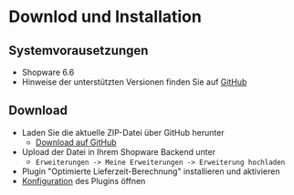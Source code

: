 # Downlod und Installation

## Systemvorausetzungen

- Shopware 6.6
- Hinweise der unterstützten Versionen finden Sie auf [GitHub](https://github.com/AREA-NET-GmbH-Shopware-Agentur/shopware6-plugin-better-delivery-time)


## Download
- Laden Sie die aktuelle ZIP-Datei über GitHub herunter
    * [Download auf GitHub](https://github.com/AREA-NET-GmbH-Shopware-Agentur/shopware6-plugin-better-delivery-time/releases)
- Upload der Datei in Ihrem Shopware Backend unter
    * `Erweiterungen -> Meine Erweiterungen -> Erweiterung hochladen`
- Plugin "Optimierte Lieferzeit-Berechnung" installieren und aktivieren
- [Konfiguration](konfiguration.md) des Plugins öffnen
